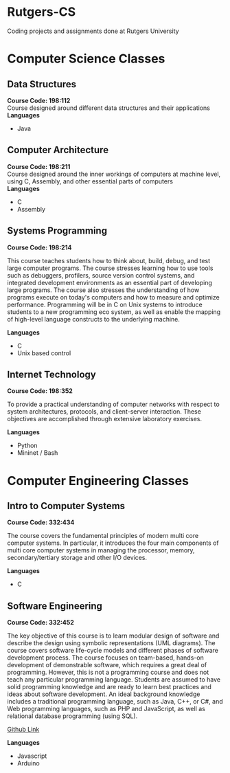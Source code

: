 # Rutgers-CS
Coding projects and assignments done at Rutgers University

# Computer Science Classes

## Data Structures
**Course Code: 198:112**    
Course designed around different data structures and their applications  
**Languages**
* Java


## Computer Architecture
**Course Code: 198:211**    
Course designed around the inner workings of computers at machine level, using C, Assembly, and other essential parts of computers  
**Languages**
* C
* Assembly


## Systems Programming
**Course Code: 198:214**

This course teaches students how to think about, build, debug, and test large computer programs. The course stresses learning how to use tools such as debuggers, profilers, source version control systems, and integrated development environments as an essential part of developing large programs. The course also stresses the understanding of how programs execute on today's computers and how to measure and optimize performance. Programming will be in C on Unix systems to introduce students to a new programming eco system, as well as enable the mapping of high-level language constructs to the underlying machine.

**Languages**
* C
* Unix based control

## Internet Technology
**Course Code: 198:352**

To provide a practical understanding of computer networks with respect to system architectures, protocols, and client-server interaction.  These objectives are accomplished through extensive laboratory exercises.

**Languages**
* Python
* Mininet / Bash

# Computer Engineering Classes

## Intro to Computer Systems
**Course Code: 332:434**

The course covers the fundamental principles of modern multi core computer systems. In particular, it introduces the four main components of multi core computer systems in managing the processor, memory, secondary/tertiary storage and other I/O devices.

**Languages**
* C

## Software Engineering
**Course Code: 332:452**

The key objective of this course is to learn modular design of software and describe the design using symbolic representations (UML diagrams). The course covers software life-cycle models and different phases of software development process.
The course focuses on team-based, hands-on development of demonstrable software, which requires a great deal of programming. However, this is not a programming course and does not teach any particular programming language. Students are assumed to have solid programming knowledge and are ready to learn best practices and ideas about software development. An ideal background knowledge includes a traditional programming language, such as Java, C++, or C#, and Web programming languages, such as PHP and JavaScript, as well as relational database programming (using SQL).

[Github Link](https://github.com/greg300/team9)

**Languages**
* Javascript
* Arduino
